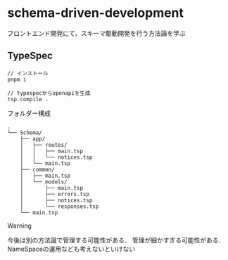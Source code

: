 # schema-driven-development
フロントエンド開発にて，スキーマ駆動開発を行う方法論を学ぶ

## TypeSpec

```
// インストール
pnpm i

// typespecからopenapiを生成
tsp compile .
```

フォルダー構成
```
.
└── Schema/
    ├── app/
    │   ├── routes/
    │   │   ├── main.tsp
    │   │   └── notices.tsp
    │   └── main.tsp
    ├── common/
    │   ├── main.tsp
    │   └── models/
    │       ├── main.tsp
    │       ├── errors.tsp
    │       ├── notices.tsp
    │       └── responses.tsp
    └── main.tsp
```

> [!WARNING]
> 今後は別の方法論で管理する可能性がある． 管理が細かすぎる可能性がある．NameSpaceの運用なども考えないといけない
